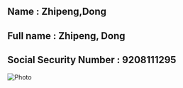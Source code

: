 ## Name : Zhipeng,Dong
## Full name : Zhipeng, Dong
## Social Security Number : 9208111295
![Photo](https://avatars0.githubusercontent.com/u/16073935?v=3&u=35d3a849bb82de3730cf472876c17beb3a33497b&s=140)
